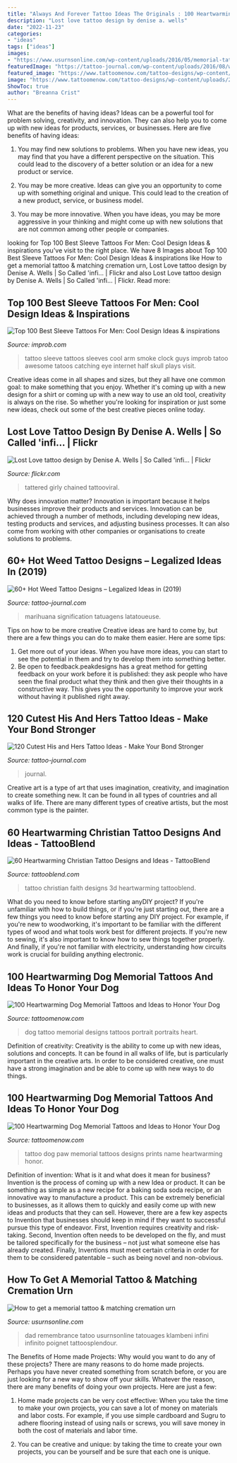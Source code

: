 ```yaml
---
title: "Always And Forever Tattoo Ideas The Originals : 100 Heartwarming Dog Memorial Tattoos And Ideas To Honor Your Dog"
description: "Lost love tattoo design by denise a. wells"
date: "2022-11-23"
categories:
- "ideas"
tags: ["ideas"]
images:
- "https://www.usurnsonline.com/wp-content/uploads/2016/05/memorial-tattoo-forever-in-my-heart.jpg"
featuredImage: "https://tattoo-journal.com/wp-content/uploads/2016/08/weed-tattoo16.jpg"
featured_image: "https://www.tattoomenow.com/tattoo-designs/wp-content/uploads/2019/09/Dog-Paw-Tattoo-with-name-02-1.jpg"
image: "https://www.tattoomenow.com/tattoo-designs/wp-content/uploads/2019/09/Dog-memorial-tattoo-portrait-26.jpg"
ShowToc: true
author: "Breanna Crist"
---
```



What are the benefits of having ideas?
Ideas can be a powerful tool for problem solving, creativity, and innovation. They can also help you to come up with new ideas for products, services, or businesses. Here are five benefits of having ideas:
1. You may find new solutions to problems. When you have new ideas, you may find that you have a different perspective on the situation. This could lead to the discovery of a better solution or an idea for a new product or service.

2. You may be more creative. Ideas can give you an opportunity to come up with something original and unique. This could lead to the creation of a new product, service, or business model.

3. You may be more innovative. When you have ideas, you may be more aggressive in your thinking and might come up with new solutions that are not common among other people or companies.

	

		
looking for Top 100 Best Sleeve Tattoos For Men: Cool Design Ideas &amp; inspirations you've visit to the right place. We have 8 Images about Top 100 Best Sleeve Tattoos For Men: Cool Design Ideas &amp; inspirations like How to get a memorial tattoo &amp; matching cremation urn, Lost Love tattoo design by Denise A. Wells | So Called &#039;infi… | Flickr and also Lost Love tattoo design by Denise A. Wells | So Called &#039;infi… | Flickr. Read more:
		
    
## Top 100 Best Sleeve Tattoos For Men: Cool Design Ideas &amp; Inspirations

<img loading=lazy src="https://cdn.improb.com/wp-content/uploads/2018/02/sleeve-tattoo-60-1.jpg" onerror="this.onerror=null;this.src='https://tse1.mm.bing.net/th?id=OIP.7ELNT16jBnuhfr9mvU6QewHaJ_&amp;pid=15.1';" alt="Top 100 Best Sleeve Tattoos For Men: Cool Design Ideas &amp; inspirations">

_Source: improb.com_

>tattoo sleeve tattoos sleeves cool arm smoke clock guys improb tatoo awesome tatoos catching eye internet half skull plays visit. 

	

Creative ideas come in all shapes and sizes, but they all have one common goal: to make something that you enjoy. Whether it's coming up with a new design for a shirt or coming up with a new way to use an old tool, creativity is always on the rise. So whether you're looking for inspiration or just some new ideas, check out some of the best creative pieces online today.

    
## Lost Love Tattoo Design By Denise A. Wells | So Called &#039;infi… | Flickr

<img loading=lazy src="https://c2.staticflickr.com/6/5171/5390572123_68dab306d5_b.jpg" onerror="this.onerror=null;this.src='https://tse2.mm.bing.net/th?id=OIP.1NzZ-ClCvDXaYFwaDTykRwHaGr&amp;pid=15.1';" alt="Lost Love tattoo design by Denise A. Wells | So Called &#039;infi… | Flickr">

_Source: flickr.com_

>tattered girly chained tattooviral. 

	

Why does innovation matter?
Innovation is important because it helps businesses improve their products and services. Innovation can be achieved through a number of methods, including developing new ideas, testing products and services, and adjusting business processes. It can also come from working with other companies or organisations to create solutions to problems.

    
## 60+ Hot Weed Tattoo Designs – Legalized Ideas In (2019)

<img loading=lazy src="https://tattoo-journal.com/wp-content/uploads/2016/08/weed-tattoo16.jpg" onerror="this.onerror=null;this.src='https://tse1.mm.bing.net/th?id=OIP.ZQVhHBrA595xzfsV-SkCbwHaHa&amp;pid=15.1';" alt="60+ Hot Weed Tattoo Designs – Legalized Ideas in (2019)">

_Source: tattoo-journal.com_

>marihuana signification tatuagens latatoueuse. 

	

Tips on how to be more creative
Creative ideas are hard to come by, but there are a few things you can do to make them easier. Here are some tips: 
1. Get more out of your ideas. When you have more ideas, you can start to see the potential in them and try to develop them into something better. 
2. Be open to feedback.peakdesigns has a great method for getting feedback on your work before it is published: they ask people who have seen the final product what they think and then give their thoughts in a constructive way. This gives you the opportunity to improve your work without having it published right away.

    
## 120 Cutest His And Hers Tattoo Ideas - Make Your Bond Stronger

<img loading=lazy src="http://tattoo-journal.com/wp-content/uploads/2017/09/His-and-Hers-Tattoos-110-768x768.jpg" onerror="this.onerror=null;this.src='https://tse1.mm.bing.net/th?id=OIP.MP2eDNJnBVPDU4yxHCpXoQHaHa&amp;pid=15.1';" alt="120 Cutest His and Hers Tattoo Ideas - Make Your Bond Stronger">

_Source: tattoo-journal.com_

>journal. 

	

Creative art is a type of art that uses imagination, creativity, and imagination to create something new. It can be found in all types of countries and all walks of life. There are many different types of creative artists, but the most common type is the painter.

    
## 60 Heartwarming Christian Tattoo Designs And Ideas - TattooBlend

<img loading=lazy src="https://tattooblend.com/wp-content/uploads/2016/01/faith-tattoo-christian.jpg" onerror="this.onerror=null;this.src='https://tse3.mm.bing.net/th?id=OIP.Yfssq6Bpnrc6ELWPXln40gHaHY&amp;pid=15.1';" alt="60 Heartwarming Christian Tattoo Designs and Ideas - TattooBlend">

_Source: tattooblend.com_

>tattoo christian faith designs 3d heartwarming tattooblend. 

	

What do you need to know before starting anyDIY project?
If you're unfamiliar with how to build things, or if you're just starting out, there are a few things you need to know before starting any DIY project. For example, if you're new to woodworking, it's important to be familiar with the different types of wood and what tools work best for different projects. If you're new to sewing, it's also important to know how to sew things together properly. And finally, if you're not familiar with electricity, understanding how circuits work is crucial for building anything electronic.

    
## 100 Heartwarming Dog Memorial Tattoos And Ideas To Honor Your Dog

<img loading=lazy src="https://www.tattoomenow.com/tattoo-designs/wp-content/uploads/2019/09/Dog-memorial-tattoo-portrait-26.jpg" onerror="this.onerror=null;this.src='https://tse1.mm.bing.net/th?id=OIP.fQ3yZz7MyRFDMHU8oBX3CwAAAA&amp;pid=15.1';" alt="100 Heartwarming Dog Memorial Tattoos and Ideas to Honor Your Dog">

_Source: tattoomenow.com_

>dog tattoo memorial designs tattoos portrait portraits heart. 

	

Definition of creativity:
Creativity is the ability to come up with new ideas, solutions and concepts. It can be found in all walks of life, but is particularly important in the creative arts. In order to be considered creative, one must have a strong imagination and be able to come up with new ways to do things.

    
## 100 Heartwarming Dog Memorial Tattoos And Ideas To Honor Your Dog

<img loading=lazy src="https://www.tattoomenow.com/tattoo-designs/wp-content/uploads/2019/09/Dog-Paw-Tattoo-with-name-02-1.jpg" onerror="this.onerror=null;this.src='https://tse1.mm.bing.net/th?id=OIP.QSrVgH8_Tku00N-nId4kFQAAAA&amp;pid=15.1';" alt="100 Heartwarming Dog Memorial Tattoos and Ideas to Honor Your Dog">

_Source: tattoomenow.com_

>tattoo dog paw memorial tattoos designs prints name heartwarming honor. 

	

Definition of invention: What is it and what does it mean for business?
Invention is the process of coming up with a new Idea or product. It can be something as simple as a new recipe for a baking soda soda recipe, or an innovative way to manufacture a product. This can be extremely beneficial to businesses, as it allows them to quickly and easily come up with new ideas and products that they can sell. However, there are a few key aspects to Invention that businesses should keep in mind if they want to successful pursue this type of endeavor. First, Invention requires creativity and risk-taking. Second, Invention often needs to be developed on the fly, and must be tailored specifically for the business – not just what someone else has already created. Finally, Inventions must meet certain criteria in order for them to be considered patentable – such as being novel and non-obvious.

    
## How To Get A Memorial Tattoo &amp; Matching Cremation Urn

<img loading=lazy src="https://www.usurnsonline.com/wp-content/uploads/2016/05/memorial-tattoo-forever-in-my-heart.jpg" onerror="this.onerror=null;this.src='https://tse1.mm.bing.net/th?id=OIP.rFB4RnbU9Y0TuSqcVW11pAHaHa&amp;pid=15.1';" alt="How to get a memorial tattoo &amp; matching cremation urn">

_Source: usurnsonline.com_

>dad remembrance tatoo usurnsonline tatouages klambeni infini infinito poignet tattoosplendour. 

	

The Benefits of Home made Projects: Why would you want to do any of these projects?
There are many reasons to do home made projects. Perhaps you have never created something from scratch before, or you are just looking for a new way to show off your skills. Whatever the reason, there are many benefits of doing your own projects. Here are just a few: 
1. Home made projects can be very cost effective: When you take the time to make your own projects, you can save a lot of money on materials and labor costs. For example, if you use simple cardboard and Sugru to adhere flooring instead of using nails or screws, you will save money in both the cost of materials and labor time. 

2. You can be creative and unique: by taking the time to create your own projects, you can be yourself and be sure that each one is unique.

